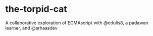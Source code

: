 # the-torpid-cat
A collaborative exploration of ECMAscript with @edulis8, a padawan learner, and @arhaasdev
